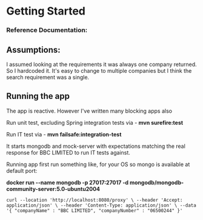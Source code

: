 # Getting Started

### Reference Documentation:

## Assumptions:

I assumed looking at the requirements it was always one company returned. So I hardcoded it.
It's easy to change to multiple companies but I think the search requirement was a single.

## Running the app

The app is reactive. However I've written many blocking apps also

Run unit test, excluding Spring integration tests via - **mvn surefire:test**

Run IT test via - **mvn failsafe:integration-test**

It starts mongodb and mock-server with expectations matching the real response for
BBC LIMITED to run IT tests against.

Running app first run something like, for your OS so mongo is available at default port:  

**docker run --name mongodb -p 27017:27017 -d mongodb/mongodb-community-server:5.0-ubuntu2004**

`curl --location 'http://localhost:8080/proxy' \
--header 'Accept: application/json' \
--header 'Content-Type: application/json' \
--data '{
"companyName" : "BBC LIMITED",
"companyNumber" : "06500244"
}'`

